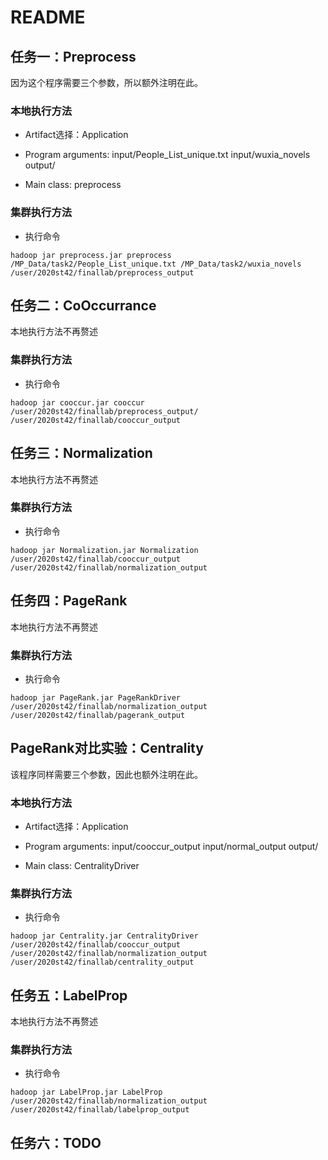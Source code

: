 # README

## 任务一：Preprocess

因为这个程序需要三个参数，所以额外注明在此。

### 本地执行方法

- Artifact选择：Application

- Program arguments: input/People_List_unique.txt input/wuxia_novels output/

- Main class: preprocess

### 集群执行方法

- 执行命令

```shell
hadoop jar preprocess.jar preprocess /MP_Data/task2/People_List_unique.txt /MP_Data/task2/wuxia_novels /user/2020st42/finallab/preprocess_output
```

## 任务二：CoOccurrance

本地执行方法不再赘述

### 集群执行方法

- 执行命令

```shell
hadoop jar cooccur.jar cooccur /user/2020st42/finallab/preprocess_output/ /user/2020st42/finallab/cooccur_output
```

## 任务三：Normalization

本地执行方法不再赘述

### 集群执行方法

- 执行命令

```shell
hadoop jar Normalization.jar Normalization /user/2020st42/finallab/cooccur_output /user/2020st42/finallab/normalization_output
```

## 任务四：PageRank

本地执行方法不再赘述

### 集群执行方法

- 执行命令

```shell
hadoop jar PageRank.jar PageRankDriver /user/2020st42/finallab/normalization_output /user/2020st42/finallab/pagerank_output
```

## PageRank对比实验：Centrality

该程序同样需要三个参数，因此也额外注明在此。

### 本地执行方法

- Artifact选择：Application

- Program arguments: input/cooccur_output input/normal_output output/

- Main class: CentralityDriver

### 集群执行方法

- 执行命令

```shell
hadoop jar Centrality.jar CentralityDriver /user/2020st42/finallab/cooccur_output /user/2020st42/finallab/normalization_output /user/2020st42/finallab/centrality_output
```

## 任务五：LabelProp

本地执行方法不再赘述

### 集群执行方法

- 执行命令

```shell
hadoop jar LabelProp.jar LabelProp /user/2020st42/finallab/normalization_output /user/2020st42/finallab/labelprop_output
```

## 任务六：TODO
